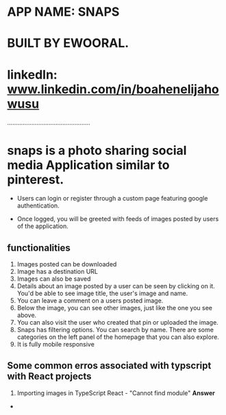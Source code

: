 # APP NAME: SNAPS
# BUILT BY EWOORAL.
# linkedIn: www.linkedin.com/in/boahenelijahowusu
 ................................................


# snaps is a photo sharing social media Application similar to pinterest.

 * Users can login or register through a custom page featuring google authentication.

 * Once logged, you will be greeted with feeds of images posted by users of the application. 

## functionalities
   1. Images posted can be downloaded
   2. Image has a destination URL
   3.  Images can also be saved
   4. Details about an image posted by a user can be seen by clicking on it. You'd be able to see image title, the user's image and name.
   5. You can leave a comment on a users posted image.
   6. Below the image, you can see other images, just like the one you see above.
   7. You can also visit the user who created that pin or uploaded the image.
   8. Snaps has filtering options. You can search by name. There are some categories on the left panel of the homepage that you can also explore.
   9. It is fully mobile responsive 


## Some common erros associated with typscript with React projects
  1. Importing images in TypeScript React - "Cannot find module"
 **Answer**
 - 